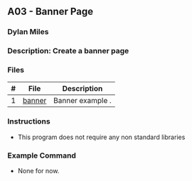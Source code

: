 ## A03 - Banner Page
### Dylan Miles
### Description: Create a banner page

### Files

|   #   | File     | Description                      |
| :---: | -------- | -------------------------------- |
|   1   | [banner](https://github.com/dylanmilesmsu/2142-OOP-MILES/tree/main/Assignments/A03/banner) | Banner example .            |


### Instructions

- This program does not require any non standard libraries

### Example Command

- None for now.
